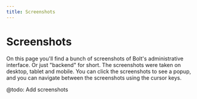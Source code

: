 ```yaml
---
title: Screenshots
---
```

Screenshots
===========

On this page you'll find a bunch of screenshots of Bolt's administrative
interface. Or just "backend" for short. The screenshots were taken on desktop,
tablet and mobile. You can click the screenshots to see a popup, and you can
navigate between the screenshots using the cursor keys.

<div class="gallery-popup">

@todo: Add screenshots

<!-- Screenshot 1: Editing a Record with Relationships.
<a href="/files/screenshots/screenshot-1.png" class="gallery-popup" title="Screenshot 1: Editing a Record with Relationships.">
<img src="/files/screenshots/screenshot-1.png" width="660"></a><br>

Screenshot 2: The Dashboard overview screen.
<a href="/files/screenshots/screenshot-2.png" class="gallery-popup" title="Screenshot 2: The Dashboard overview screen">
<img src="/files/screenshots/screenshot-2.png" width="660"></a><br>


Screenshot 3: The "Omnisearch" searchbox, to search across the entire backend.
<a href="/files/screenshots/screenshot-3.png" class="gallery-popup" title="Screenshot 3: The \"Omnisearch\" searchbox, to search across the entire backend.">
<img src="/files/screenshots/screenshot-3.png" width="660"></a><br>


Screenshot 4: Contextual menus in the main navigation.
<a href="/files/screenshots/screenshot-4.png" class="gallery-popup" title="Screenshot : Contextual menus in the main navigation.">
<img src="/files/screenshots/screenshot-4.png" width="660"></a><br>


Screenshot 5: An overview page with collapsed sidebar.
<a href="/files/screenshots/screenshot-5.png" class="gallery-popup" title="Screenshot 5: An overview page with collapsed sidebar.">
<img src="/files/screenshots/screenshot-5.png" width="660"></a><br>


Screenshot 6: Overview of the 'Users & Permissions' screen.
<a href="/files/screenshots/screenshot-6.png" class="gallery-popup" title="Screenshot 6: Overview of the 'Users & Permissions' screen.">
<img src="/files/screenshots/screenshot-6.png" width="660"></a><br>

Screenshot 7: The 'Uploaded files' screen.
<a href="/files/screenshots/screenshot-7.png" class="gallery-popup" title="Screenshot 7: The 'Uploaded files' screen.">
<img src="/files/screenshots/screenshot-7.png" width="660"></a><br>


Screenshot 8: Editing a template file in the Bolt backend.
<a href="/files/screenshots/screenshot-8.png" class="gallery-popup" title="Screenshot 8: Editing a template file in the Bolt backend.">
<img src="/files/screenshots/screenshot-8.png" width="660"></a><br>


Screenshot 9: Editing a record.
<a href="/files/screenshots/screenshot-9.png" class="gallery-popup" title="Screenshot 9: Editing a record.">
<img src="/files/screenshots/screenshot-9.png" width="660"></a><br>


Screenshot 10: Editing a record with Taxonomies.
<a href="/files/screenshots/screenshot-10.png" class="gallery-popup" title="Screenshot 10: Editing a record with Taxonomies.">
<img src="/files/screenshots/screenshot-10.png" width="660"></a><br>


Screenshot 11: Using the built-in Debug toolbar.
<a href="/files/screenshots/screenshot-11.png" class="gallery-popup" title="Screenshot 11: Using the built-in Debug toolbar.">
<img src="/files/screenshots/screenshot-11.png" width="660"></a><br>


Screenshot 12: The 'nut' command line utility provides quick access to core functionality.
<a href="/files/screenshots/screenshot-12.png" class="gallery-popup" title="Screenshot 12: The 'nut' command line utility provides quick access to core functionality.">
<img src="/files/screenshots/screenshot-12.png" width="660"></a><br>


Screenshot iPad 1: The Dashboard overview screen.
<a href="/files/screenshots/ipad-1.png" class="gallery-popup" title="Screenshot iPad 1: The Dashboard overview screen.">
<img src="/files/screenshots/ipad-1.png" width="660"></a><br>


Screenshot iPad 2: Editing a page on a tablet.
<a href="/files/screenshots/ipad-2.png" class="gallery-popup" title="Screenshot iPad 2: Editing a page on a tablet.">
<img src="/files/screenshots/ipad-2.png" width="660"></a><br>


Screenshot iPad 3: Editing an entry, with collapsed sidebar.
<a href="/files/screenshots/ipad-3.png" class="gallery-popup" title="Screenshot iPad 3: Editing an entry, with collapsed sidebar.">
<img src="/files/screenshots/ipad-3.png" width="660"></a><br>


Screenshot iPad 4: Bolt works in landscape or portrait, whichever suits you best.
<a href="/files/screenshots/ipad-4.png" class="gallery-popup" title="Screenshot iPad 4: Bolt works in landscape or portrait, whichever suits you best.">
<img src="/files/screenshots/ipad-4.png" width="450"></a><br>


Screenshot iPad 5: Editing an entry, with collapsed sidebar.
<a href="/files/screenshots/ipad-5.png" class="gallery-popup" title="Screenshot iPad 5: Editing an entry, with collapsed sidebar.">
<img src="/files/screenshots/ipad-5.png" width="450"></a><br>


Screenshot iPad 6: The uploaded files screen, on iPad.
<a href="/files/screenshots/ipad-6.png" class="gallery-popup" title="Screenshot iPad 6: The uploaded files screen, on iPad.">
<img src="/files/screenshots/ipad-6.png" width="450"></a><br>


Screenshot iPhone 1: Bolt works fine on mobile devices and smartphones.
<a href="/files/screenshots/iphone-1.png" class="gallery-popup" title="Screenshot iPhone 1: Bolt works fine on mobile devices and smartphones.">
<img src="/files/screenshots/iphone-1.png" width="320"></a><br>


Screenshot iPhone 2: The login screen on mobile.
<a href="/files/screenshots/iphone-2.png" class="gallery-popup" title="Screenshot iPhone 2: The login screen on mobile.">
<img src="/files/screenshots/iphone-2.png" width="320"></a><br>


Screenshot iPhone 3: The Dashboard overview screen.
<a href="/files/screenshots/iphone-3.png" class="gallery-popup" title="Screenshot iPhone 3: The Dashboard overview screen.">
<img src="/files/screenshots/iphone-3.png" width="320"></a><br>


Screenshot iPhone 4: The menu on mobile.
<a href="/files/screenshots/iphone-4.png" class="gallery-popup" title="Screenshot iPhone 4: The menu on mobile.">
<img src="/files/screenshots/iphone-4.png" width="320"></a><br>


Screenshot iPhone 5: Editing a page on mobile.
<a href="/files/screenshots/iphone-5.png" class="gallery-popup" title="Screenshot iPhone 5: Editing a page on mobile.">
<img src="/files/screenshots/iphone-5.png" width="320"></a><br> -->

</div>
